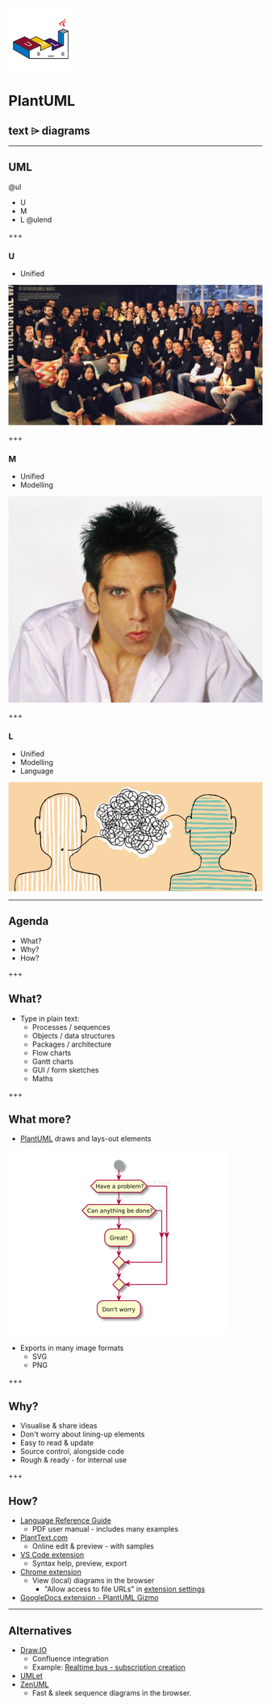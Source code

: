 ![icon](images/PlantUML-icon.png)
# PlantUML
## text ⌲ diagrams

---
## UML
@ul
* U
* M
* L
@ulend

+++
### U
* Unified

![Uniform](images/Tigerspike-Sydney-uniform-1015x560.jpg)

+++
### M
* Unified
* Modelling

![Blue Steel](images/Zoolander-Ben-Stiller-Blue-Steel-531x430.jpg)

+++
### L
* Unified
* Modelling
* Language

![Language](images/Language-900x386.jpg)

---
## Agenda
* What?
* Why?
* How?

+++
## What?
* Type in plain text:
  * Processes / sequences
  * Objects / data structures
  * Packages / architecture
  * Flow charts
  * Gantt charts
  * GUI / form sketches
  * Maths

+++
## What more?
* [PlantUML](http://plantuml.com/) draws and lays-out elements

![Activity](images/Problems.png)

* Exports in many image formats
  * SVG
  * PNG

+++
## Why?
* Visualise & share ideas
* Don't worry about lining-up elements
* Easy to read & update
* Source control, alongside code
* Rough & ready - for internal use

+++
## How?
* [Language Reference Guide](http://plantuml.com/PlantUML_Language_Reference_Guide.pdf)
  * PDF user manual - includes many examples
* [PlantText.com](https://www.planttext.com/)
  * Online edit & preview - with samples
* [VS Code extension](https://marketplace.visualstudio.com/items?itemName=jebbs.plantuml)
  * Syntax help, preview, export
* [Chrome extension](https://chrome.google.com/webstore/detail/plantuml-viewer/legbfeljfbjgfifnkmpoajgpgejojooj)
  * View (local) diagrams in the browser
    * "Allow access to file URLs" in [extension settings](chrome://extensions/?id=legbfeljfbjgfifnkmpoajgpgejojooj)
* [GoogleDocs extension - PlantUML Gizmo](https://chrome.google.com/webstore/detail/plantuml-gizmo/gkhhgpmifdpiagjagcbconfnnhkmomnp)

---
## Alternatives
* [Draw.IO](https://www.draw.io/)
  * Confluence integration
  * Example: [Realtime bus - subscription creation](https://publictransportvic.atlassian.net/wiki/spaces/BP/pages/586022999/Creating+Subscriptions)
* [UMLet](https://www.umlet.com/)
* [ZenUML](https://app.zenuml.com/)
  * Fast & sleek sequence diagrams in the browser.